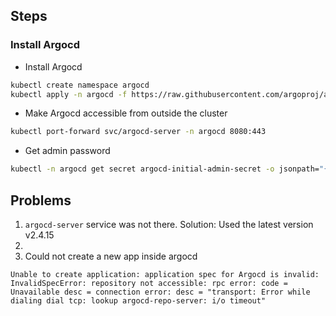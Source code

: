 ## Steps


### Install Argocd


- Install Argocd
```bash
kubectl create namespace argocd
kubectl apply -n argocd -f https://raw.githubusercontent.com/argoproj/argo-cd/stable/manifests/core-install.yaml
```


- Make Argocd accessible from outside the cluster
  
```bash
kubectl port-forward svc/argocd-server -n argocd 8080:443
```

- Get admin password

```bash
kubectl -n argocd get secret argocd-initial-admin-secret -o jsonpath="{.data.password}" | base64 -d; echo
```

## Problems

1. `argocd-server` service was not there. Solution: Used the latest version v2.4.15
2.  
3. Could not create a new app inside argocd
```
Unable to create application: application spec for Argocd is invalid: InvalidSpecError: repository not accessible: rpc error: code = Unavailable desc = connection error: desc = "transport: Error while dialing dial tcp: lookup argocd-repo-server: i/o timeout"
```